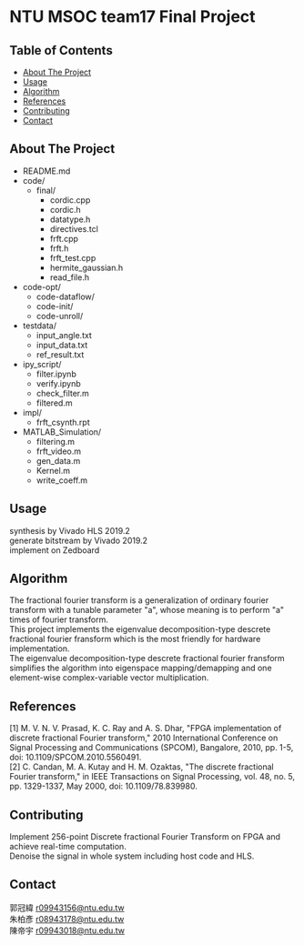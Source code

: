 # NTU MSOC team17 Final Project


## Table of Contents

 - [About The Project](https://github.com/R09943156/MSOC/tree/main/final#about-the-project)
 - [Usage](https://github.com/R09943156/MSOC/tree/main/final#usage)
 - [Algorithm](https://github.com/R09943156/MSOC/tree/main/final#Algorithm)
 - [References](https://github.com/R09943156/MSOC/tree/main/final#references)
 - [Contributing](https://github.com/R09943156/MSOC/tree/main/final#contributing)
 - [Contact](https://github.com/R09943156/MSOC/tree/main/final#contact)


## About The Project

 - README.md
 - code/
   - final/
     - cordic.cpp
     - cordic.h
     - datatype.h
     - directives.tcl
     - frft.cpp
     - frft.h
     - frft_test.cpp
     - hermite_gaussian.h
     - read_file.h
 - code-opt/
   - code-dataflow/
   - code-init/
   - code-unroll/
 - testdata/ 
   - input_angle.txt
   - input_data.txt
   - ref_result.txt
 - ipy_script/
   - filter.ipynb
   - verify.ipynb
   - check_filter.m
   - filtered.m
 - impl/
   - frft_csynth.rpt
 - MATLAB_Simulation/
   - filtering.m
   - frft_video.m
   - gen_data.m
   - Kernel.m
   - write_coeff.m

## Usage
   synthesis by Vivado HLS 2019.2\
   generate bitstream by Vivado 2019.2\
   implement on Zedboard


## Algorithm
  The fractional fourier transform is a generalization of ordinary fourier transform with a tunable parameter "a", whose meaning is to perform "a" times of fourier transform.\
  This project implements the eigenvalue decomposition-type descrete fractional fourier fransform which is the most friendly for hardware implementation.\
  The eigenvalue decomposition-type descrete fractional fourier fransform simplifies the algorithm into eigenspace mapping/demapping and one element-wise complex-variable vector multiplication.


## References
  [1] M. V. N. V. Prasad, K. C. Ray and A. S. Dhar, "FPGA implementation of discrete fractional Fourier transform," 2010 International Conference on Signal Processing and Communications (SPCOM), Bangalore, 2010, pp. 1-5, doi: 10.1109/SPCOM.2010.5560491. \
  [2] C. Candan, M. A. Kutay and H. M. Ozaktas, "The discrete fractional Fourier transform," in IEEE Transactions on Signal Processing, vol. 48, no. 5, pp. 1329-1337, May 2000, doi: 10.1109/78.839980.

## Contributing
  Implement 256-point Discrete fractional Fourier Transform on FPGA and achieve real-time computation. \
  Denoise the signal in whole system including host code and HLS. 

## Contact
郭冠緯 r09943156@ntu.edu.tw  \
朱柏彥 r08943178@ntu.edu.tw  \
陳帝宇 r09943018@ntu.edu.tw
